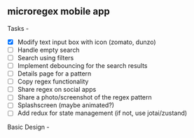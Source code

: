 ## microregex mobile app

Tasks - 

- [x] Modify text input box with icon (zomato, dunzo)
- [ ] Handle empty search
- [ ] Search using filters
- [ ] Implement debouncing for the search results
- [ ] Details page for a pattern
- [ ] Copy regex functionality
- [ ] Share regex on social apps
- [ ] Share a photo/screenshot of the regex pattern
- [ ] Splashscreen (maybe animated?)
- [ ] Add redux for state management (if not, use jotai/zustand)

Basic Design - 

